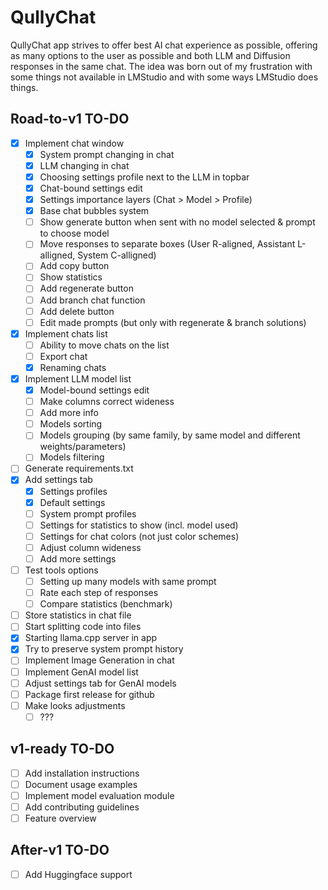 # QullyChat

QullyChat app strives to offer best AI chat experience as possible, offering as many options to the user as possible and both LLM and Diffusion responses in the same chat.
The idea was born out of my frustration with some things not available in LMStudio and with some ways LMStudio does things.

## Road-to-v1 TO-DO

- [x] Implement chat window
    - [x] System prompt changing in chat
    - [x] LLM changing in chat
    - [x] Choosing settings profile next to the LLM in topbar
    - [x] Chat-bound settings edit
    - [x] Settings importance layers (Chat > Model > Profile)
    - [x] Base chat bubbles system
    - [ ] Show generate button when sent with no model selected & prompt to choose model
    - [ ] Move responses to separate boxes (User R-aligned, Assistant L-alligned, System C-alligned)
    - [ ] Add copy button
    - [ ] Show statistics
    - [ ] Add regenerate button
    - [ ] Add branch chat function
    - [ ] Add delete button
    - [ ] Edit made prompts (but only with regenerate & branch solutions)
- [x] Implement chats list
    - [ ] Ability to move chats on the list
    - [ ] Export chat
    - [x] Renaming chats
- [x] Implement LLM model list
    - [x] Model-bound settings edit
    - [ ] Make columns correct wideness
    - [ ] Add more info
    - [ ] Models sorting
    - [ ] Models grouping (by same family, by same model and different weights/parameters)
    - [ ] Models filtering
- [ ] Generate requirements.txt
- [x] Add settings tab
    - [x] Settings profiles
    - [x] Default settings
    - [ ] System prompt profiles
    - [ ] Settings for statistics to show (incl. model used)
    - [ ] Settings for chat colors (not just color schemes)
    - [ ] Adjust column wideness
    - [ ] Add more settings
- [ ] Test tools options
    - [ ] Setting up many models with same prompt
    - [ ] Rate each step of responses
    - [ ] Compare statistics (benchmark)
- [ ] Store statistics in chat file
- [ ] Start splitting code into files
- [x] Starting llama.cpp server in app
- [x] Try to preserve system prompt history
- [ ] Implement Image Generation in chat
- [ ] Implement GenAI model list
- [ ] Adjust settings tab for GenAI models
- [ ] Package first release for github
- [ ] Make looks adjustments
    - [ ] ???

## v1-ready TO-DO

- [ ] Add installation instructions
- [ ] Document usage examples
- [ ] Implement model evaluation module
- [ ] Add contributing guidelines
- [ ] Feature overview

## After-v1 TO-DO

- [ ] Add Huggingface support